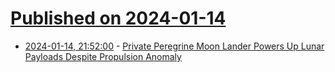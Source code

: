 # [Published on 2024-01-14](index.md)

* [2024-01-14, 21:52:00](https://soylentnews.org/article.pl?sid=24/01/13/183203&from=rss) - [Private Peregrine Moon Lander Powers Up Lunar Payloads Despite Propulsion Anomaly](https://soylentnews.org/article.pl?sid=24/01/13/183203&from=rss)
